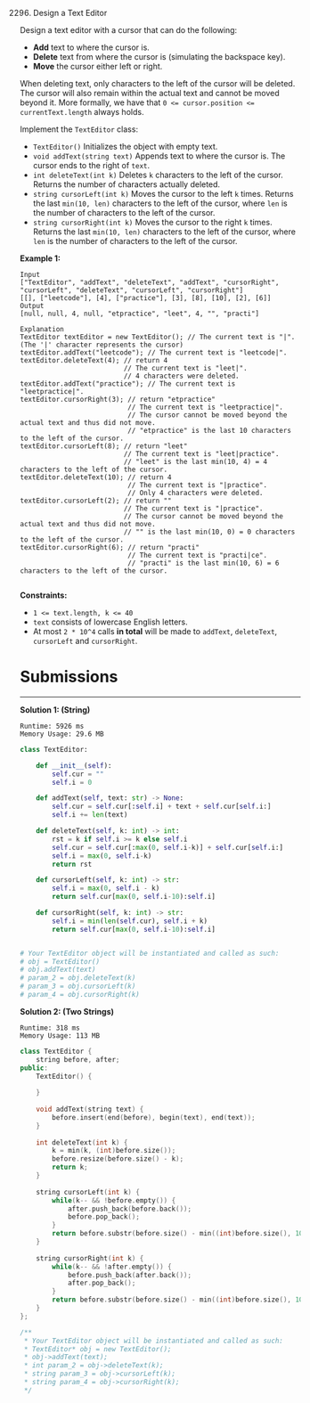 2296. Design a Text Editor

Design a text editor with a cursor that can do the following:

* **Add** text to where the cursor is.
* **Delete** text from where the cursor is (simulating the backspace key).
* **Move** the cursor either left or right.

When deleting text, only characters to the left of the cursor will be deleted. The cursor will also remain within the actual text and cannot be moved beyond it. More formally, we have that `0 <= cursor.position <= currentText.length` always holds.

Implement the `TextEditor` class:

* `TextEditor()` Initializes the object with empty text.
* `void addText(string text)` Appends text to where the cursor is. The cursor ends to the right of `text`.
* `int deleteText(int k)` Deletes `k` characters to the left of the cursor. Returns the number of characters actually deleted.
* `string cursorLeft(int k)` Moves the cursor to the left `k` times. Returns the last `min(10, len)` characters to the left of the cursor, where `len` is the number of characters to the left of the cursor.
* `string cursorRight(int k)` Moves the cursor to the right `k` times. Returns the last `min(10, len)` characters to the left of the cursor, where `len` is the number of characters to the left of the cursor.
 

**Example 1:**
```
Input
["TextEditor", "addText", "deleteText", "addText", "cursorRight", "cursorLeft", "deleteText", "cursorLeft", "cursorRight"]
[[], ["leetcode"], [4], ["practice"], [3], [8], [10], [2], [6]]
Output
[null, null, 4, null, "etpractice", "leet", 4, "", "practi"]

Explanation
TextEditor textEditor = new TextEditor(); // The current text is "|". (The '|' character represents the cursor)
textEditor.addText("leetcode"); // The current text is "leetcode|".
textEditor.deleteText(4); // return 4
                          // The current text is "leet|". 
                          // 4 characters were deleted.
textEditor.addText("practice"); // The current text is "leetpractice|". 
textEditor.cursorRight(3); // return "etpractice"
                           // The current text is "leetpractice|". 
                           // The cursor cannot be moved beyond the actual text and thus did not move.
                           // "etpractice" is the last 10 characters to the left of the cursor.
textEditor.cursorLeft(8); // return "leet"
                          // The current text is "leet|practice".
                          // "leet" is the last min(10, 4) = 4 characters to the left of the cursor.
textEditor.deleteText(10); // return 4
                           // The current text is "|practice".
                           // Only 4 characters were deleted.
textEditor.cursorLeft(2); // return ""
                          // The current text is "|practice".
                          // The cursor cannot be moved beyond the actual text and thus did not move. 
                          // "" is the last min(10, 0) = 0 characters to the left of the cursor.
textEditor.cursorRight(6); // return "practi"
                           // The current text is "practi|ce".
                           // "practi" is the last min(10, 6) = 6 characters to the left of the cursor.
 
```

**Constraints:**

* `1 <= text.length, k <= 40`
* `text` consists of lowercase English letters.
* At most `2 * 10^4` calls **in total** will be made to `addText`, `deleteText`, `cursorLeft` and `cursorRight`.

# Submissions
---
**Solution 1: (String)**
```
Runtime: 5926 ms
Memory Usage: 29.6 MB
```
```python
class TextEditor:

    def __init__(self):
        self.cur = ""
        self.i = 0

    def addText(self, text: str) -> None:
        self.cur = self.cur[:self.i] + text + self.cur[self.i:]
        self.i += len(text)

    def deleteText(self, k: int) -> int:
        rst = k if self.i >= k else self.i
        self.cur = self.cur[:max(0, self.i-k)] + self.cur[self.i:]
        self.i = max(0, self.i-k)
        return rst

    def cursorLeft(self, k: int) -> str:
        self.i = max(0, self.i - k)
        return self.cur[max(0, self.i-10):self.i]

    def cursorRight(self, k: int) -> str:
        self.i = min(len(self.cur), self.i + k)
        return self.cur[max(0, self.i-10):self.i]


# Your TextEditor object will be instantiated and called as such:
# obj = TextEditor()
# obj.addText(text)
# param_2 = obj.deleteText(k)
# param_3 = obj.cursorLeft(k)
# param_4 = obj.cursorRight(k)
```

**Solution 2: (Two Strings)**
```
Runtime: 318 ms
Memory Usage: 113 MB
```
```c++
class TextEditor {
    string before, after;
public:
    TextEditor() {
        
    }
    
    void addText(string text) {
        before.insert(end(before), begin(text), end(text));
    }
    
    int deleteText(int k) {
        k = min(k, (int)before.size());
        before.resize(before.size() - k);
        return k;
    }
    
    string cursorLeft(int k) {
        while(k-- && !before.empty()) {
            after.push_back(before.back());
            before.pop_back();
        }
        return before.substr(before.size() - min((int)before.size(), 10));
    }
    
    string cursorRight(int k) {
        while(k-- && !after.empty()) {
            before.push_back(after.back());
            after.pop_back();
        }
        return before.substr(before.size() - min((int)before.size(), 10));
    }
};

/**
 * Your TextEditor object will be instantiated and called as such:
 * TextEditor* obj = new TextEditor();
 * obj->addText(text);
 * int param_2 = obj->deleteText(k);
 * string param_3 = obj->cursorLeft(k);
 * string param_4 = obj->cursorRight(k);
 */
```
